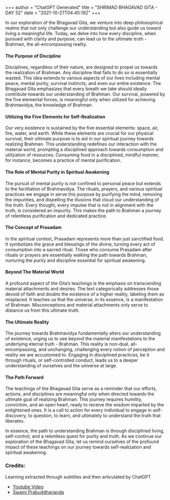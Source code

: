 +++
author = "ChatGPT Generated"
title = "SHRIMAD BHAGAVAD GITA - DAY 52"
date = "2021-10-27T04:45:19Z"
+++

In our exploration of the Bhagavad Gita, we venture into deep philosophical realms that not only challenge our understanding but also guide us toward living a meaningful life. Today, we delve into how every discipline, when pursued with clarity and purpose, can lead us to the ultimate truth - Brahman, the all-encompassing reality.

#### The Purpose of Discipline

Disciplines, regardless of their nature, are designed to propel us towards the realization of Brahman. Any discipline that fails to do so is essentially wasted. This idea extends to various aspects of our lives including mental peace, mental purity, survival instincts, and even our entire existence. The Bhagavad Gita emphasizes that every breath we take should ideally contribute towards our understanding of Brahman. Our survival, powered by the five elemental forces, is meaningful only when utilized for achieving Brahmavidya, the knowledge of Brahman.

#### Utilizing the Five Elements for Self-Realization

Our very existence is sustained by the five essential elements: space, air, fire, water, and earth. While these elements are crucial for our physical survival, their ultimate purpose is to aid in our spiritual journey towards realizing Brahman. This understanding redefines our interaction with the material world, prompting a disciplined approach towards consumption and utilization of resources. Consuming food in a disciplined, mindful manner, for instance, becomes a practice of mental purification. 

#### The Role of Mental Purity in Spiritual Awakening

The pursuit of mental purity is not confined to personal peace but extends to the facilitation of Brahmavidya. The rituals, prayers, and various spiritual practices we engage in serve this purpose by purifying the mind, removing the impurities, and dispelling the illusions that cloud our understanding of the truth. Every thought, every impulse that is not in alignment with the truth, is considered an impurity. This makes the path to Brahman a journey of relentless purification and dedicated practice.

#### The Concept of Prasadam

In the spiritual context, Prasadam represents more than just sanctified food. It symbolizes the grace and blessings of the divine, turning every act of consumption into a sacred ritual. Those who consume Prasadam after rituals or prayers are essentially walking the path towards Brahman, nurturing the purity and discipline essential for spiritual awakening.

#### Beyond The Material World

A profound aspect of the Gita’s teachings is the emphasis on transcending material attachments and desires. The text categorically addresses those devoid of faith and doubts the existence of a higher reality, labeling them as misplaced. It teaches us that the universe, in its essence, is a manifestation of Brahman. Misconceptions and material attachments only serve to distance us from this ultimate truth.

#### The Ultimate Reality

The journey towards Brahmavidya fundamentally alters our understanding of existence, urging us to see beyond the material manifestations to the underlying eternal truth - Brahman. This reality is non-dual, all-encompassing, and unchanging, challenging every notion of perception and reality we are accustomed to. Engaging in disciplined practices, be it through rituals, or self-controlled conduct, leads us to a deeper understanding of ourselves and the universe at large.

#### The Path Forward

The teachings of the Bhagavad Gita serve as a reminder that our efforts, actions, and disciplines are meaningful only when directed towards the ultimate goal of realizing Brahman. This journey requires humility, conviction, and an open heart, ready to receive the wisdom imparted by the enlightened ones. It is a call to action for every individual to engage in self-discovery, to question, to learn, and ultimately to understand the truth that liberates.

In essence, the path to understanding Brahman is through disciplined living, self-control, and a relentless quest for purity and truth. As we continue our exploration of the Bhagavad Gita, let us remind ourselves of the profound impact of these teachings on our journey towards self-realization and spiritual awakening.

### Credits:
Learning extracted through subtitles and then articulated by ChatGPT

* [Youtube Video](https://www.youtube.com/watch?v=qmqsVX8xRrY)
* [Swami Prabuddhananda](https://www.youtube.com/@upanishadswithswamiprabudd4019/streams)